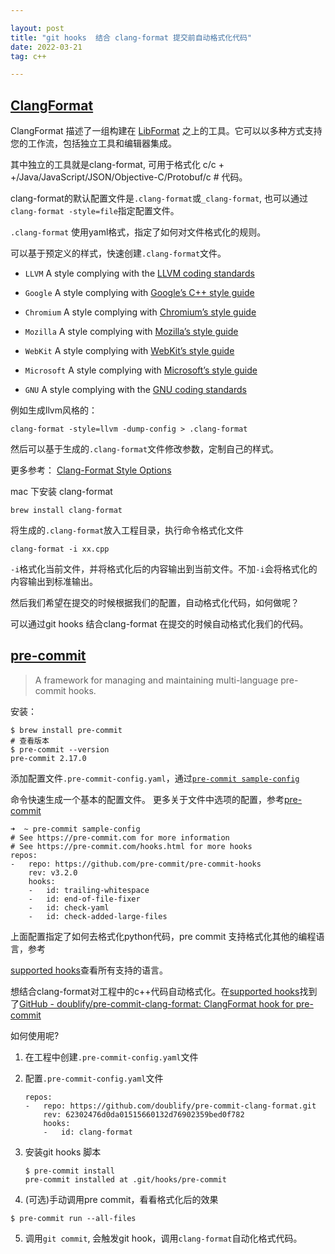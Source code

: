```yaml
---

layout: post
title: "git hooks  结合 clang-format 提交前自动格式化代码"
date: 2022-03-21 
tag: c++

---
```


## [ClangFormat ](https://clang.llvm.org/docs/ClangFormat.html)

ClangFormat 描述了一组构建在 [LibFormat]((https://clang.llvm.org/docs/LibFormat.html)) 之上的工具。它可以以多种方式支持您的工作流，包括独立工具和编辑器集成。

其中独立的工具就是clang-format, 可用于格式化 c/c + +/Java/JavaScript/JSON/Objective-C/Protobuf/c # 代码。

clang-format的默认配置文件是`.clang-format`或`_clang-format`, 也可以通过`clang-format -style=file`指定配置文件。



`.clang-format` 使用yaml格式，指定了如何对文件格式化的规则。

可以基于预定义的样式，快速创建`.clang-format`文件。

- `LLVM` A style complying with the [LLVM coding standards](https://llvm.org/docs/CodingStandards.html)

- `Google` A style complying with [Google’s C++ style guide](https://google.github.io/styleguide/cppguide.html)

- `Chromium` A style complying with [Chromium’s style guide](https://chromium.googlesource.com/chromium/src/+/refs/heads/main/styleguide/styleguide.md)

- `Mozilla` A style complying with [Mozilla’s style guide](https://firefox-source-docs.mozilla.org/code-quality/coding-style/index.html)

- `WebKit` A style complying with [WebKit’s style guide](https://www.webkit.org/coding/coding-style.html)

- `Microsoft` A style complying with [Microsoft’s style guide](https://docs.microsoft.com/en-us/visualstudio/ide/editorconfig-code-style-settings-reference)

- `GNU` A style complying with the [GNU coding standards](https://www.gnu.org/prep/standards/standards.html)

例如生成llvm风格的：

```
clang-format -style=llvm -dump-config > .clang-format
```

 然后可以基于生成的`.clang-format`文件修改参数，定制自己的样式。

更多参考： [Clang-Format Style Options ](https://clang.llvm.org/docs/ClangFormatStyleOptions.html)





mac 下安装 clang-format

```
brew install clang-format
```

将生成的`.clang-format`放入工程目录，执行命令格式化文件

```
clang-format -i xx.cpp
```

`-i`格式化当前文件，并将格式化后的内容输出到当前文件。不加`-i`会将格式化的内容输出到标准输出。



然后我们希望在提交的时候根据我们的配置，自动格式化代码，如何做呢？

可以通过git hooks 结合clang-format 在提交的时候自动格式化我们的代码。

## [pre-commit](https://pre-commit.com/)

> A framework for managing and maintaining multi-language pre-commit hooks.



 安装：

```
$ brew install pre-commit
# 查看版本
$ pre-commit --version
pre-commit 2.17.0
```



添加配置文件`.pre-commit-config.yaml`，通过[`pre-commit sample-config`](https://pre-commit.com/#pre-commit-sample-config)

命令快速生成一个基本的配置文件。 更多关于文件中选项的配置，参考[pre-commit](https://pre-commit.com/#plugins)

```
➜  ~ pre-commit sample-config
# See https://pre-commit.com for more information
# See https://pre-commit.com/hooks.html for more hooks
repos:
-   repo: https://github.com/pre-commit/pre-commit-hooks
    rev: v3.2.0
    hooks:
    -   id: trailing-whitespace
    -   id: end-of-file-fixer
    -   id: check-yaml
    -   id: check-added-large-files
```

上面配置指定了如何去格式化python代码，pre commit 支持格式化其他的编程语言，参考

[supported hooks](https://pre-commit.com/hooks.html)查看所有支持的语言。



想结合clang-format对工程中的c++代码自动格式化。在[supported hooks](https://pre-commit.com/hooks.html)找到了[GitHub - doublify/pre-commit-clang-format: ClangFormat hook for pre-commit](https://github.com/doublify/pre-commit-clang-format)



如何使用呢?

1. 在工程中创建`.pre-commit-config.yaml`文件

2. 配置`.pre-commit-config.yaml`文件
   
   ```
   repos:
   -   repo: https://github.com/doublify/pre-commit-clang-format.git
       rev: 62302476d0da01515660132d76902359bed0f782
       hooks:
       -   id: clang-format
   ```

3. 安装git hooks 脚本
   
   ```
   $ pre-commit install
   pre-commit installed at .git/hooks/pre-commit
   ```

4.  (可选)手动调用pre commit，看看格式化后的效果
   
   ```
   $ pre-commit run --all-files
   ```

5.  调用`git commit`, 会触发git hook，调用`clang-format`自动化格式代码。



